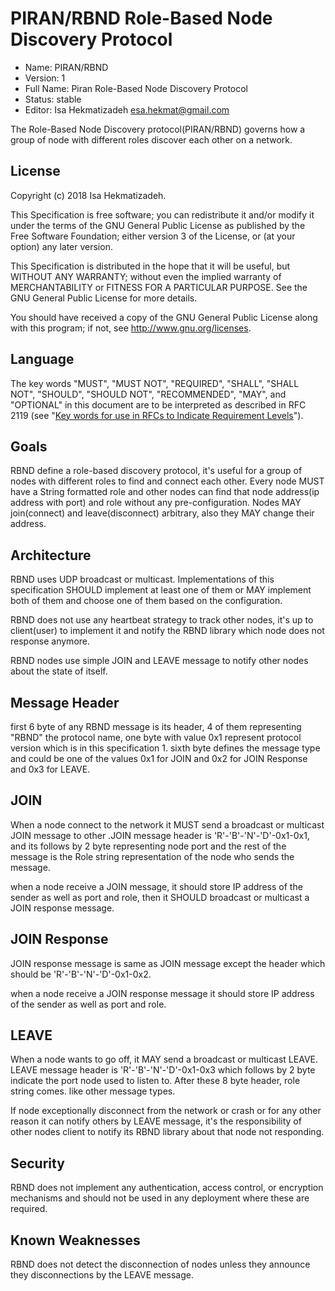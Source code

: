 # PIRAN/RBND Role-Based Node Discovery Protocol 

* Name: PIRAN/RBND
* Version: 1
* Full Name: Piran Role-Based Node Discovery Protocol
* Status: stable
* Editor: Isa Hekmatizadeh esa.hekmat@gmail.com

The Role-Based Node Discovery protocol(PIRAN/RBND) governs how a group of node with different 
roles discover each other on a network.

## License
Copyright (c) 2018 Isa Hekmatizadeh.

This Specification is free software; you can redistribute it and/or modify it under the terms of 
the GNU General Public License as published by the Free Software Foundation; either version 3 of 
the License, or (at your option) any later version.

This Specification is distributed in the hope that it will be useful, but WITHOUT ANY WARRANTY; 
without even the implied warranty of MERCHANTABILITY or FITNESS FOR A PARTICULAR PURPOSE. See the
GNU General Public License for more details.  

You should have received a copy of the GNU General Public License along with this program; if 
not, see <http://www.gnu.org/licenses>.

## Language
The key words "MUST", "MUST NOT", "REQUIRED", "SHALL", "SHALL NOT", 
"SHOULD", "SHOULD NOT", "RECOMMENDED",  "MAY", and "OPTIONAL" in this 
document are to be interpreted as described in RFC 2119 (see "[Key words for use in RFCs to 
Indicate Requirement Levels](http://tools.ietf.org/html/rfc2119)").

## Goals
RBND define a role-based discovery protocol, it's useful for a group of nodes with 
different roles to find and connect each other. Every node MUST have a String formatted role and 
other nodes can find that node address(ip address with port) and role without any pre-configuration.
Nodes MAY join(connect) and leave(disconnect) arbitrary, also they MAY change their address.

## Architecture
RBND uses UDP broadcast or multicast. Implementations of this specification SHOULD implement at 
least one of them or MAY implement both of them and choose one of them based on the configuration.

RBND does not use any heartbeat strategy to track other nodes, it's up to client(user) to 
implement it and notify the RBND library which node does not response anymore.

RBND nodes use simple JOIN and LEAVE message to notify other nodes about the state of itself. 

## Message Header
first 6 byte of any RBND message is its header, 4 of them representing "RBND" the protocol name, 
one byte with value 0x1 represent protocol version which is in this specification 1. sixth byte 
defines the message type and could be one of the values 0x1 for JOIN and 0x2 for JOIN Response 
and 0x3 for LEAVE.

## JOIN
When a node connect to the network it MUST send a broadcast or multicast JOIN message to other
.JOIN message header is 'R'-'B'-'N'-'D'-0x1-0x1, and its follows by 2 byte representing node 
port and the rest of the message is the Role string representation of the node who sends the 
message.

when a node receive a JOIN message, it should store IP address of the sender as well as port and 
role, then it SHOULD broadcast or multicast a JOIN response message.

## JOIN Response
JOIN response message is same as JOIN message except the header which should be 
'R'-'B'-'N'-'D'-0x1-0x2.

when a node receive a JOIN response message it should store IP address of the sender as well as 
port and role.

## LEAVE
When a node wants to go off, it MAY send a broadcast or multicast LEAVE. LEAVE message header is 
'R'-'B'-'N'-'D'-0x1-0x3 which follows by 2 byte indicate the port node used to listen to. After 
these 8 byte header, role string comes. like other message types.

If node exceptionally disconnect from the network or crash or for any other reason it can notify 
others by LEAVE message, it's the responsibility of other nodes client to notify its RBND library
about that node not responding.

## Security
RBND does not implement any authentication, access control, or encryption mechanisms and should 
not be used in any deployment where these are required.

## Known Weaknesses
RBND does not detect the disconnection of nodes unless they announce they disconnections by the 
LEAVE message.